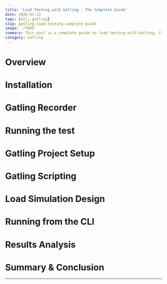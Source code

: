 ```yaml
---
title: 'Load Testing with Gatling - The Complete Guide'
date: 2020-01-22
tags: [all, gatling]
slug: gatling-load-testing-complete-guide
image: ./TODO
summary: This post is a complete guide to load testing with Gatling, from installation and configuration to writing and executing your first tests
category: Gatling
---
```


# Overview

# Installation

# Gatling Recorder

# Running the test

# Gatling Project Setup

# Gatling Scripting

# Load Simulation Design

# Running from the CLI

# Results Analysis

# Summary & Conclusion

---
